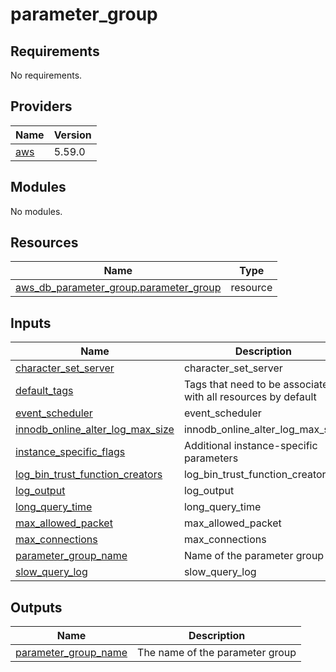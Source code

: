# parameter_group

<!-- BEGINNING OF PRE-COMMIT-TERRAFORM DOCS HOOK -->
## Requirements

No requirements.

## Providers

| Name | Version |
|------|---------|
| <a name="provider_aws"></a> [aws](#provider\_aws) | 5.59.0 |

## Modules

No modules.

## Resources

| Name | Type |
|------|------|
| [aws_db_parameter_group.parameter_group](https://registry.terraform.io/providers/hashicorp/aws/latest/docs/resources/db_parameter_group) | resource |

## Inputs

| Name | Description | Type | Default | Required |
|------|-------------|------|---------|:--------:|
| <a name="input_character_set_server"></a> [character\_set\_server](#input\_character\_set\_server) | character\_set\_server | `string` | `"utf8mb4"` | no |
| <a name="input_default_tags"></a> [default\_tags](#input\_default\_tags) | Tags that need to be associated with all resources by default | `map(string)` | `{}` | no |
| <a name="input_event_scheduler"></a> [event\_scheduler](#input\_event\_scheduler) | event\_scheduler | `string` | `"on"` | no |
| <a name="input_innodb_online_alter_log_max_size"></a> [innodb\_online\_alter\_log\_max\_size](#input\_innodb\_online\_alter\_log\_max\_size) | innodb\_online\_alter\_log\_max\_size | `string` | `"536870912"` | no |
| <a name="input_instance_specific_flags"></a> [instance\_specific\_flags](#input\_instance\_specific\_flags) | Additional instance-specific parameters | `map(string)` | `{}` | no |
| <a name="input_log_bin_trust_function_creators"></a> [log\_bin\_trust\_function\_creators](#input\_log\_bin\_trust\_function\_creators) | log\_bin\_trust\_function\_creators | `string` | `"1"` | no |
| <a name="input_log_output"></a> [log\_output](#input\_log\_output) | log\_output | `string` | `"FILE"` | no |
| <a name="input_long_query_time"></a> [long\_query\_time](#input\_long\_query\_time) | long\_query\_time | `string` | n/a | yes |
| <a name="input_max_allowed_packet"></a> [max\_allowed\_packet](#input\_max\_allowed\_packet) | max\_allowed\_packet | `string` | `"1073741824"` | no |
| <a name="input_max_connections"></a> [max\_connections](#input\_max\_connections) | max\_connections | `string` | `"1000"` | no |
| <a name="input_parameter_group_name"></a> [parameter\_group\_name](#input\_parameter\_group\_name) | Name of the parameter group | `string` | n/a | yes |
| <a name="input_slow_query_log"></a> [slow\_query\_log](#input\_slow\_query\_log) | slow\_query\_log | `string` | n/a | yes |

## Outputs

| Name | Description |
|------|-------------|
| <a name="output_parameter_group_name"></a> [parameter\_group\_name](#output\_parameter\_group\_name) | The name of the parameter group |
<!-- END OF PRE-COMMIT-TERRAFORM DOCS HOOK -->
